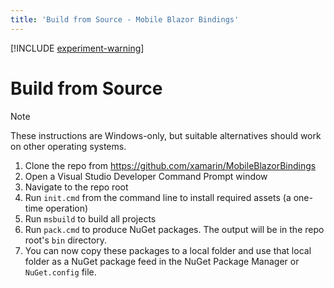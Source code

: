 ```yaml
---
title: 'Build from Source - Mobile Blazor Bindings'
---
```


[!INCLUDE [experiment-warning](../includes/experiment-warning.md)]

# Build from Source

> [!NOTE]
> These instructions are Windows-only, but suitable alternatives should work on other operating systems.

1. Clone the repo from https://github.com/xamarin/MobileBlazorBindings
1. Open a Visual Studio Developer Command Prompt window
1. Navigate to the repo root
1. Run `init.cmd` from the command line to install required assets (a one-time operation)
1. Run `msbuild` to build all projects
1. Run `pack.cmd` to produce NuGet packages. The output will be in the repo root's `bin` directory.
1. You can now copy these packages to a local folder and use that local folder as a NuGet package feed in the NuGet Package Manager or `NuGet.config` file.
